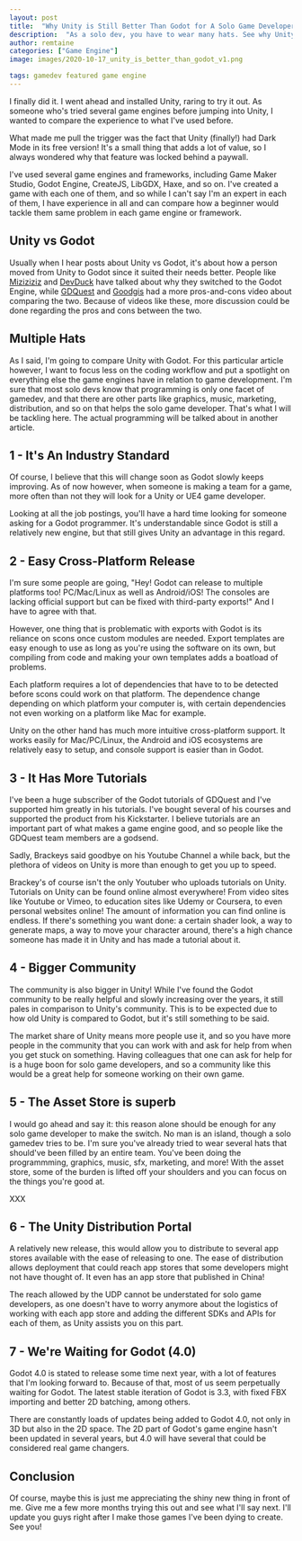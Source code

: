 ```yaml
---
layout: post
title:  "Why Unity is Still Better Than Godot for A Solo Game Developer"
description:  "As a solo dev, you have to wear many hats. See why Unity is a better fit than Godot for this!"
author: remtaine
categories: ["Game Engine"]
image: images/2020-10-17_unity_is_better_than_godot_v1.png

tags: gamedev featured game engine
---
```


I finally did it. I went ahead and installed Unity, raring to try it out. As someone who's tried several game engines before jumping into Unity, I wanted to compare the experience to what I've used before.

What made me pull the trigger was the fact that Unity (finally!) had Dark Mode in its free version! It's a small thing that adds a lot of value, so I always wondered why that feature was locked behind a paywall.

I've used several game engines and frameworks, including Game Maker Studio, Godot Engine, CreateJS, LibGDX, Haxe, and so on. I've created a game with each one of them, and so while I can't say I'm an expert in each of them, I have experience in all and can compare how a beginner would tackle them same problem in each game engine or framework.

## Unity vs Godot

Usually when I hear posts about Unity vs Godot, it's about how a person moved from Unity to Godot since it suited their needs better. People like [Miziziziz](https://www.youtube.com/watch?v=U3TI2lleCYU) and [DevDuck](https://www.youtube.com/watch?v=vxRzLf4PdgY) have talked about why they switched to the Godot Engine, while [GDQuest](https://www.youtube.com/watch?v=kahPeM0scpM) and [Goodgis](https://www.youtube.com/watch?v=MV_TaVM8Huc) had a more pros-and-cons video about comparing the two. Because of videos like these, more discussion could be done regarding the pros and cons between the two.

## Multiple Hats

As I said, I'm going to compare Unity with Godot. For this particular article however, I want to focus less on the coding workflow and put a spotlight on everything else the game engines have in relation to game development. I'm sure that most solo devs know that programming is only one facet of gamedev, and that there are other parts like graphics, music, marketing, distribution, and so on that helps the solo game developer. That's what I will be tackling here. The actual programming will be talked about in another article. 

## 1 - It's An Industry Standard

Of course, I believe that this will change soon as Godot slowly keeps improving. As of now however, when someone is making a team for a game, more often than not they will look for a Unity or UE4 game developer.

Looking at all the job postings, you'll have a hard time looking for someone asking for a Godot programmer. It's understandable since Godot is still a relatively new engine, but that still gives Unity an advantage in this regard.

## 2 - Easy Cross-Platform Release

I'm sure some people are going, "Hey! Godot can release to multiple platforms too! PC/Mac/Linux as well as Android/iOS! The consoles are lacking official support but can be fixed with third-party exports!" And I have to agree with that.

However, one thing that is problematic with exports with Godot is its reliance on scons once custom modules are needed. Export templates are easy enough to use as long as you're using the software on its own, but compiling from code and making your own templates adds a boatload of problems.

Each platform requires a lot of dependencies that have to to be detected before scons could work on that platform. The dependence change depending on which platform your computer is, with certain dependencies not even working on a platform like Mac for example.

Unity on the other hand has much more intuitive cross-platform support. It works easily for Mac/PC/Linux, the Android and iOS ecosystems are relatively easy to setup, and console support is easier than in Godot.

## 3 - It Has More Tutorials

I've been a huge subscriber of the Godot tutorials of GDQuest and I've supported him greatly in his tutorials. I've bought several of his courses and supported the product from his Kickstarter. I believe tutorials are an important part of what makes a game engine good, and so people like the GDQuest team members are a godsend.

Sadly, Brackeys said goodbye on his Youtube Channel a while back, but the plethora of videos on Unity is more than enough to get you up to speed.

Brackey's of course isn't the only Youtuber who uploads tutorials on Unity. Tutorials on Unity can be found online almost everywhere! From video sites like Youtube or Vimeo, to education sites like Udemy or Coursera, to even personal websites online! The amount of information you can find online is endless. If there's something you want done: a certain shader look, a way to generate maps, a way to move your character around, there's a high chance someone has made it in Unity and has made a tutorial about it.

## 4 - Bigger Community

The community is also bigger in Unity! While I've found the Godot community to be really helpful and slowly increasing over the years, it still pales in comparison to Unity's community. This is to be expected due to how old Unity is compared to Godot, but it's still something to be said.

The market share of Unity means more people use it, and so you have more people in the community that you can work with and ask for help from when you get stuck on something. Having colleagues that one can ask for help for is a huge boon for solo game developers, and so a community like this would be a great help for someone working on their own game.

## 5 - The Asset Store is superb

I would go ahead and say it: this reason alone should be enough for any solo game developer to make the switch. No man is an island, though a solo gamedev tries to be. I'm sure you've already tried to wear several hats that should've been filled by an entire team. You've been doing the programmming, graphics, music, sfx, marketing, and more! With the asset store, some of the burden is lifted off your shoulders and you can focus on the things you're good at.

XXX

## 6 - The Unity Distribution Portal

A relatively new release, this would allow you to distribute to several app stores available with the ease of releasing to one. The ease of distribution allows deployment that could reach app stores that some developers might not have thought of. It even has an app store that published in China!

The reach allowed by the UDP cannot be understated for solo game developers, as one doesn't have to worry anymore about the logistics of working with each app store and adding the different SDKs and APIs for each of them, as Unity assists you on this part.

## 7 - We're Waiting for Godot (4.0)

Godot 4.0 is stated to release some time next year, with a lot of features that I'm looking forward to. Because of that, most of us seem perpetually waiting for Godot. The latest stable iteration of Godot is 3.3, with fixed FBX importing and better 2D batching, among others.

There are constantly loads of updates being added to Godot 4.0, not only in 3D but also in the 2D space. The 2D part of Godot's game engine hasn't been updated in several years, but 4.0 will have several that could be considered real game changers.

## Conclusion

Of course, maybe this is just me appreciating the shiny new thing in front of me. Give me a few more months trying this out and see what I'll say next. I'll update you guys right after I make those games I've been dying to create. See you!
